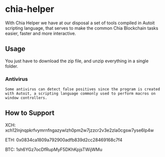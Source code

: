 # chia-helper
With Chia Helper we have at our disposal a set of tools compiled in Autoit scripting language, that serves to make the common Chia Blockchain tasks easier, faster and more interactive.

## Usage

You just have to download the zip file, and unzip everything in a single folder.

### Antivirus
`Some antivirus can detect false positives since the program is created with Autoit, a scripting language commonly used to perform macros on window controllers.`

## How to Support

XCH: xch12lnjnqpkrfvymrnfngazywlzh0pm2w7jzzcr2v3e2zla0cgsw7yse6lp4w

ETH: 0x0834ca1809a792900adfb839d2cc28469168c7f4

BTC: 1sh6YGz7ocDfRupMyF5DKhKpjsTWijWMu
